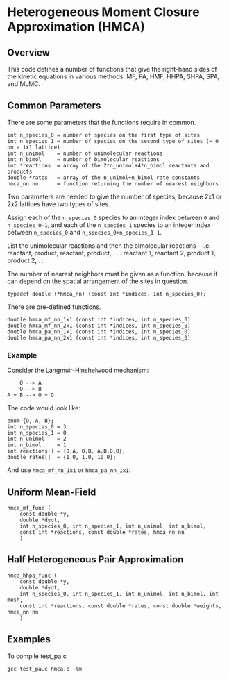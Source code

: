 # Heterogeneous Moment Closure Approximation (HMCA)

## Overview

This code defines a number of functions that give the right-hand sides of the kinetic equations in various methods: MF, PA, HMF, HHPA, SHPA, SPA, and MLMC.

## Common Parameters

There are some parameters that the functions require in common.

    int n_species_0 = number of species on the first type of sites
    int n_species_1 = number of species on the second type of sites (= 0 on a 1x1 lattice)
    int n_unimol    = number of unimolecular reactions
    int n_bimol     = number of bimolecular reactions
    int *reactions  = array of the 2*n_unimol+4*n_bimol reactants and products
    double *rates   = array of the n_unimol+n_bimol rate constants
    hmca_nn nn      = function returning the number of nearest neighbors

Two parameters are needed to give the number of species, because 2x1 or 2x2 lattices have two types of sites.

Assign each of the `n_species_0` species to an integer index between `0` and `n_species_0-1`,
and each of the `n_species_1` species to an integer index between `n_species_0` and `n_species_0+n_species_1-1`.

List the unimolecular reactions and then the bimolecular reactions - i.e. reactant, product, reactant, product, . . . reactant 1, reactant 2, product 1, product 2, . . .

The number of nearest neighbors must be given as a function, because it can depend on the spatial arrangement of the sites in question.

    typedef double (*hmca_nn) (const int *indices, int n_species_0);

There are pre-defined functions.

    double hmca_mf_nn_1x1 (const int *indices, int n_species_0)
    double hmca_mf_nn_2x1 (const int *indices, int n_species_0)
    double hmca_pa_nn_1x1 (const int *indices, int n_species_0)
    double hmca_pa_nn_2x1 (const int *indices, int n_species_0)

### Example

Consider the Langmuir-Hinshelwood mechanism:

        O --> A
        O --> B
    A + B --> O + O

The code would look like:

    enum {O, A, B};
    int n_species_0 = 3
    int n_species_1 = 0
    int n_unimol    = 2
    int n_bimol     = 1
    int reactions[] = {O,A, O,B, A,B,O,O};
    double rates[]  = {1.0, 1.0, 10.0};

And use `hmca_mf_nn_1x1` or `hmca_pa_nn_1x1`.

## Uniform Mean-Field

    hmca_mf_func (
        const double *y,
        double *dydt,
        int n_species_0, int n_species_1, int n_unimol, int n_bimol,
        const int *reactions, const double *rates, hmca_nn nn
        )

## Half Heterogeneous Pair Approximation

    hmca_hhpa_func (
        const double *y,
        double *dydt,
        int n_species_0, int n_species_1, int n_unimol, int n_bimol, int mesh,
        const int *reactions, const double *rates, const double *weights, hmca_nn nn
        )

## Examples

To compile test_pa.c

    gcc test_pa.c hmca.c -lm
